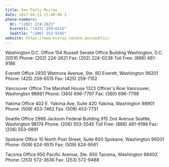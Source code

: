 ```yaml
---
title: Sen Patty Murray
date: 2017-04-11 21:40:00 Z
phone-numbers:
  DC: "(202) 224-2621"
  Everett: "(425) 259-6515"
  Seattle: "(206) 553-5545"
website: https://www.murray.senate.gov/public/
---
```


Washington D.C. Office
154 Russell Senate Office Building
Washington, D.C. 20510
Phone: (202) 224-2621
Fax: (202) 224-0238
Toll Free: (866) 481-9186

Everett Office
2930 Wetmore Avenue, Ste. 9D
Everett, Washington 98201
Phone: (425) 259-6515
Fax: (425) 259-7152

Vancouver Office
The Marshall House
1323 Officer's Row
Vancouver, Washington 98661
Phone: (360) 696-7797
Fax: (360) 696-7798

Yakima Office
402 E. Yakima Ave, Suite 420
Yakima, Washington 98901
Phone: (509) 453-7462
Fax: (509) 453-7731

Seattle Office
2988 Jackson Federal Building
915 2nd Avenue
Seattle, Washington 98174
Phone: (206) 553-5545
Toll Free: (866) 481-9186
Fax: (206) 553-0891

Spokane Office
10 North Post Street, Suite 600
Spokane, Washington 99201
Phone: (509) 624-9515
Fax: (509) 624-9561

Tacoma Office
950 Pacific Avenue, Ste. 650
Tacoma, Washington 98402
Phone: (253) 572-3636
Fax: (253) 572-9488